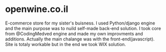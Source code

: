 # openwine.co.il
E-commerce store for my sister's buisness. 
I used Python/django engine and the main purpose was to nuild self-made back-end solution. 
I took core from @CodingMedved engine and made my own improvments and additions.
Actually the main chalange was with the front-end(javascript).
Site is totaly workable but in the end we took WIX solution.
